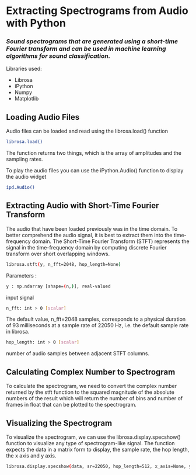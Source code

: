 # Extracting Spectrograms from Audio with Python
### _Sound spectrograms that are generated using a short-time Fourier transform and can be used in machine learning algorithms for sound classification._


Libraries used: 

- Librosa
- iPython
- Numpy
- Matplotlib


## Loading Audio Files

Audio files can be loaded and read using the librosa.load() function

```sh
librosa.load()
```
The function returns two things, which is the array of amplitudes and the sampling rates.

To play the audio files you can use the iPython.Audio() function to display the audio widget
```sh
ipd.Audio()
```
## Extracting Audio with Short-Time Fourier Transform

The audio that have been loaded previously was in the time domain. To better comprehend the audio signal, it is best to extract them into the time-frequency domain. The Short-Time Fourier Transform (STFT) represents the signal in the time-frequency domain by computing discrete Fourier transform over short overlapping windows.

```sh
librosa.stft(y, n_fft=2048, hop_length=None)
```
Parameters :
```sh
y : np.ndarray [shape=(n,)], real-valued
```
input signal
```sh
n_fft: int > 0 [scalar]
```
The default value, n_fft=2048 samples, corresponds to a physical duration of 93 milliseconds at a sample rate of 22050 Hz, i.e. the default sample rate in librosa. 
```sh
hop_length: int > 0 [scalar]
```
number of audio samples between adjacent STFT columns.

## Calculating Complex Number to Spectrogram

To calculate the spectrogram, we need to convert the complex number returned by the stft function to the squared magnitude of the absolute numbers of the result which will return the number of bins and number of frames in float that can be plotted to the spectrogram.


## Visualizing the Spectrogram

To visualize the spectrogram, we can use the librosa.display.specshow() function to visualize any type of spectrogram-like signal. The function expects the data in a matrix form to display, the sample rate, the hop length, the x axis and y axis.

```sh
librosa.display.specshow(data, sr=22050, hop_length=512, x_axis=None, y_axis=None)
```
